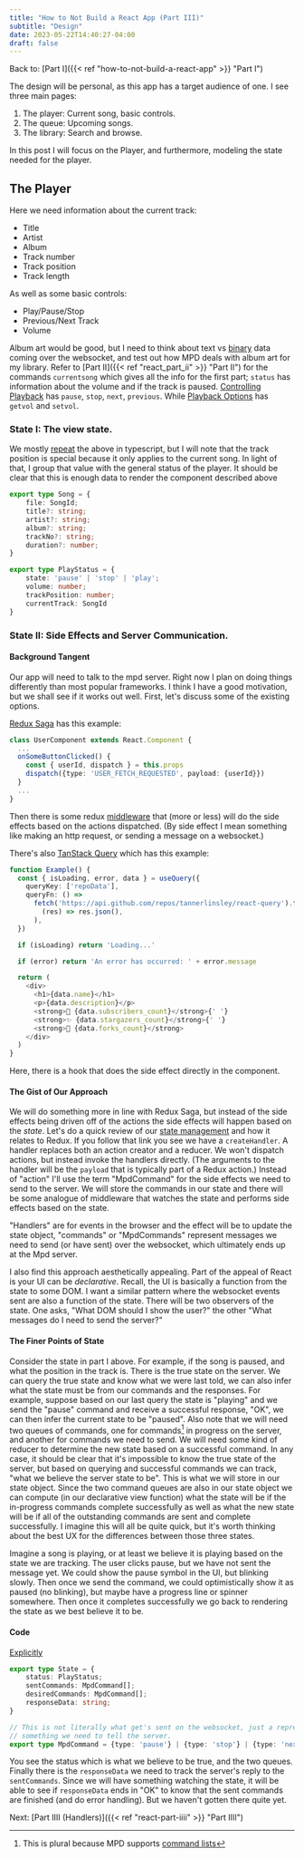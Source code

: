 ```yaml
---
title: "How to Not Build a React App (Part III)"
subtitle: "Design"
date: 2023-05-22T14:40:27-04:00
draft: false
---
```


Back to: [Part I]({{< ref "how-to-not-build-a-react-app" >}} "Part I")

The design will be personal, as this app has a target audience of one. I see three main pages:

1. The player: Current song, basic controls.
1. The queue: Upcoming songs.
1. The library: Search and browse.

In this post I will focus on the Player, and furthermore, modeling the state needed for the player.

## The Player

Here we need information about the current track:
* Title
* Artist
* Album
* Track number
* Track position
* Track length

As well as some basic controls:
* Play/Pause/Stop
* Previous/Next Track
* Volume

Album art would be good, but I need to think about text vs [binary](https://github.com/websockets/ws/issues/2085#issuecomment-1266926356) data coming over the websocket, and test out how MPD deals with album art for my library.
Refer to [Part II]({{< ref "react_part_ii" >}} "Part II") for the commands `currentsong` which gives all the info for the first part; `status` has information about the volume and if the track is paused. [Controlling Playback](https://mpd.readthedocs.io/en/latest/protocol.html#controlling-playback)
has `pause`, `stop`, `next`, `previous`. While [Playback Options](https://mpd.readthedocs.io/en/latest/protocol.html#playback-options) has `getvol` and `setvol`.

### State I: The view state.

We mostly [repeat](https://github.com/patrickthebold/mpd-client/blob/ac0ac08a61947190beb238274233869401c839a6/src/state.ts) the above in typescript, but I will note that the track position is special because it only applies to the current song. In light of that, I group that value with the general status of the player.
It should be clear that this is enough data to render the component described above

```ts
export type Song = {
    file: SongId;
    title?: string;
    artist?: string;
    album?: string;
    trackNo?: string;
    duration?: number;
}

export type PlayStatus = {
    state: 'pause' | 'stop' | 'play';
    volume: number;
    trackPosition: number;
    currentTrack: SongId
}
```

### State II: Side Effects and Server Communication.

#### Background Tangent
Our app will need to talk to the mpd server. Right now I plan on doing things differently than most popular frameworks. I think I have a good motivation, but we shall see if it works out well. First, let's discuss some of the existing options.

[Redux Saga](https://redux-saga.js.org/) has this example:
```ts
class UserComponent extends React.Component {
  ...
  onSomeButtonClicked() {
    const { userId, dispatch } = this.props
    dispatch({type: 'USER_FETCH_REQUESTED', payload: {userId}})
  }
  ...
}
```

Then there is some redux [middleware](https://redux.js.org/understanding/history-and-design/middleware) that (more or less) will do the side effects based on the actions dispatched. (By side effect I mean something like making an http request, or sending a message on a websocket.)

There's also [TanStack Query](https://tanstack.com/query/latest/docs/react/overview) which has this example:
```ts
function Example() {
  const { isLoading, error, data } = useQuery({
    queryKey: ['repoData'],
    queryFn: () =>
      fetch('https://api.github.com/repos/tannerlinsley/react-query').then(
        (res) => res.json(),
      ),
  })

  if (isLoading) return 'Loading...'

  if (error) return 'An error has occurred: ' + error.message

  return (
    <div>
      <h1>{data.name}</h1>
      <p>{data.description}</p>
      <strong>👀 {data.subscribers_count}</strong>{' '}
      <strong>✨ {data.stargazers_count}</strong>{' '}
      <strong>🍴 {data.forks_count}</strong>
    </div>
  )
}
``` 
Here, there is a hook that does the side effect directly in the component.

#### The Gist of Our Approach

We will do something more in line with Redux Saga, but instead of the side effects being driven off of the actions the side effects will happen based on the _state_.
Let's do a quick review of our [state management](https://github.com/patrickthebold/mpd-client/blob/ac0ac08a61947190beb238274233869401c839a6/src/state-management.ts) and how it relates to Redux. If you follow that link you see we have a `createHandler`. A handler replaces both an action creator and a reducer. We won't dispatch actions, but instead invoke the handlers directly. (The arguments to the handler will be the `payload` that is typically part of a Redux action.) Instead of "action" I'll use the term "MpdCommand" for the side effects we need to send to the server. We will store the commands in our state and there will be some analogue of middleware that watches the state and performs side effects based on the state.

"Handlers" are for events in the browser and the effect will be to update the state object, "commands" or "MpdCommands" represent messages we need to send (or have sent) over the websocket, which ultimately ends up at the Mpd server.

I also find this approach aesthetically appealing. Part of the appeal of React is your UI can be _declarative_. Recall, the UI is basically a function from the state to some DOM. I want a similar pattern where the websocket events sent are also a function of the state. There will be two observers of the state. One asks, "What DOM should I show the user?" the other "What messages do I need to send the server?"


#### The Finer Points of State

Consider the state in part I above. For example, if the song is paused, and what the position in the track is. There is the true state on the server. We can query the true state and know what we were last told, we can also infer what the state must be from our commands and the responses. For example, suppose based on our last query the state is "playing" and we send the "pause" command and receive a successful response, "OK", we can then infer the current state to be "paused". Also note that we will need two queues of commands, one for commands[^bulk] in progress on the server, and another for commands we need to send. We will need some kind of reducer to determine the new state based on a successful command. In any case, it should be clear that it's impossible to know the true state of the server, but based on querying and successful commands we can track, "what we believe the server state to be". This is what we will store in our state object. Since the two command queues are also in our state object we can compute (in our declarative view function) what the state will be if the in-progress commands complete successfully as well as what the new state will be if all of the outstanding commands are sent and complete successfully. I imagine this will all be quite quick, but it's worth thinking about the best UX for the differences between those three states. 

Imagine a song is playing, or at least we believe it is playing based on the state we are tracking. The user clicks pause, but we have not sent the message yet. We could show the pause symbol in the UI, but blinking slowly. Then once we send the command, we could optimistically show it as paused (no blinking), but maybe have a progress line or spinner somewhere. Then once it completes successfully we go back to rendering the state as we best believe it to be.

[^bulk]: This is plural because MPD supports [command lists](https://mpd.readthedocs.io/en/latest/protocol.html#command-lists)

#### Code

[Explicitly](https://github.com/patrickthebold/mpd-client/blob/6aabd920ee7a24e106f07aa9ff9ea3a1985601be/src/state.ts)
```ts
export type State = {
    status: PlayStatus;
    sentCommands: MpdCommand[];
    desiredCommands: MpdCommand[];
    responseData: string;
}

// This is not literally what get's sent on the websocket, just a representation of
// something we need to tell the server.
export type MpdCommand = {type: 'pause'} | {type: 'stop'} | {type: 'next_track'} | {type: 'previous_track'} | {type: 'set_volume', volume: number}
```
You see the status which is what we believe to be true, and the two queues. Finally there is the `responseData` we need to track the server's reply to the `sentCommands`. Since we will have something watching the state, it will be able to see if `responseData` ends in "OK" to know that the sent commands are finished (and do error handling). But we haven't gotten there quite yet.

Next: [Part IIII (Handlers)]({{< ref "react-part-iiii" >}} "Part IIII")